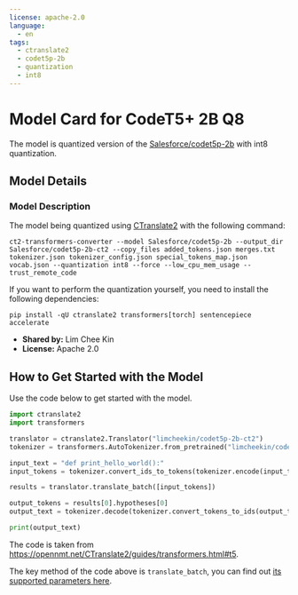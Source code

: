 ```yaml
---
license: apache-2.0
language:
  - en
tags:
  - ctranslate2
  - codet5p-2b
  - quantization
  - int8
---
```


# Model Card for CodeT5+ 2B Q8

The model is quantized version of the [Salesforce/codet5p-2b](https://huggingface.co/Salesforce/codet5p-2b) with int8 quantization.

## Model Details

### Model Description

The model being quantized using [CTranslate2](https://opennmt.net/CTranslate2/) with the following command:

```
ct2-transformers-converter --model Salesforce/codet5p-2b --output_dir Salesforce/codet5p-2b-ct2 --copy_files added_tokens.json merges.txt tokenizer.json tokenizer_config.json special_tokens_map.json vocab.json --quantization int8 --force --low_cpu_mem_usage --trust_remote_code
```

If you want to perform the quantization yourself, you need to install the following dependencies:

```
pip install -qU ctranslate2 transformers[torch] sentencepiece accelerate
```

- **Shared by:** Lim Chee Kin
- **License:** Apache 2.0

## How to Get Started with the Model

Use the code below to get started with the model.

```python
import ctranslate2
import transformers

translator = ctranslate2.Translator("limcheekin/codet5p-2b-ct2")
tokenizer = transformers.AutoTokenizer.from_pretrained("limcheekin/codet5p-2b-ct2")

input_text = "def print_hello_world():"
input_tokens = tokenizer.convert_ids_to_tokens(tokenizer.encode(input_text))

results = translator.translate_batch([input_tokens])

output_tokens = results[0].hypotheses[0]
output_text = tokenizer.decode(tokenizer.convert_tokens_to_ids(output_tokens))

print(output_text)
```

The code is taken from https://opennmt.net/CTranslate2/guides/transformers.html#t5.

The key method of the code above is `translate_batch`, you can find out [its supported parameters here](https://opennmt.net/CTranslate2/python/ctranslate2.Translator.html#ctranslate2.Translator.translate_batch).
